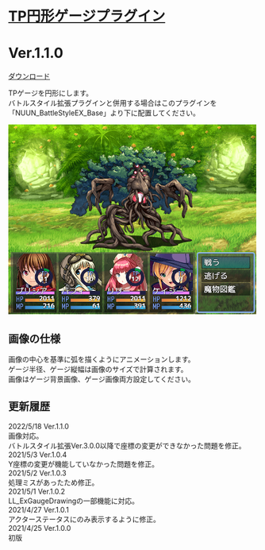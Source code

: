 # [TP円形ゲージプラグイン](https://raw.githubusercontent.com/nuun888/MZ/master/NUUN_TpCircularGauge.js)
# Ver.1.1.0
[ダウンロード](https://raw.githubusercontent.com/nuun888/MZ/master/NUUN_TpCircularGauge.js)  

TPゲージを円形にします。  
バトルスタイル拡張プラグインと併用する場合はこのプラグインを「NUUN_BattleStyleEX_Base」より下に配置してください。  

![画像](img/TpCircularGauge1.png)  

## 画像の仕様
画像の中心を基準に弧を描くようにアニメーションします。  
ゲージ半径、ゲージ縦幅は画像のサイズで計算されます。  
画像はゲージ背景画像、ゲージ画像両方設定してください。  

## 更新履歴
2022/5/18 Ver.1.1.0  
画像対応。  
バトルスタイル拡張Ver.3.0.0以降で座標の変更ができなかった問題を修正。  
2021/5/3 Ver.1.0.4  
Y座標の変更が機能していなかった問題を修正。  
2021/5/2 Ver.1.0.3  
処理ミスがあったため修正。  
2021/5/1 Ver.1.0.2  
LL_ExGaugeDrawingの一部機能に対応。  
2021/4/27 Ver.1.0.1  
アクターステータスにのみ表示するように修正。  
2021/4/25 Ver.1.0.0  
初版  

